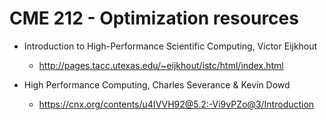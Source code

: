 # CME 212 - Optimization resources

* Introduction to High-Performance Scientific Computing, Victor Eijkhout

  * <http://pages.tacc.utexas.edu/~eijkhout/istc/html/index.html>

* High Performance Computing, Charles Severance & Kevin Dowd

  * <https://cnx.org/contents/u4IVVH92@5.2:-Vi9vPZo@3/Introduction>
